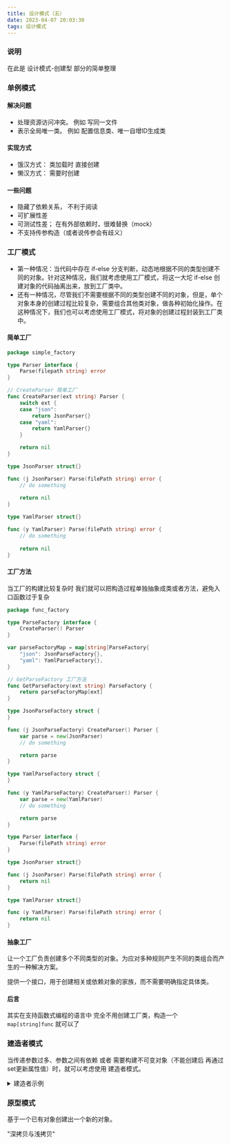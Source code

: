 ```yaml
---
title: 设计模式（五）
date: 2023-04-07 20:03:30
tags: 设计模式
---
```


### 说明

在此是 设计模式-创建型 部分的简单整理


### 单例模式

#### 解决问题

- 处理资源访问冲突。 例如 写同一文件
- 表示全局唯一类。 例如 配置信息类、唯一自增ID生成类

#### 实现方式

- 饿汉方式： 类加载时 直接创建
- 懒汉方式： 需要时创建

#### 一些问题

- 隐藏了依赖关系， 不利于阅读
- 可扩展性差
- 可测试性差； 在有外部依赖时，很难替换（mock）
- 不支持传参构造（或者说传参会有歧义）


### 工厂模式

- 第一种情况：当代码中存在 if-else 分支判断，动态地根据不同的类型创建不同的对象。针对这种情况，我们就考虑使用工厂模式，将这一大坨 if-else 创建对象的代码抽离出来，放到工厂类中。
- 还有一种情况，尽管我们不需要根据不同的类型创建不同的对象，但是，单个对象本身的创建过程比较复杂，需要组合其他类对象，做各种初始化操作。在这种情况下，我们也可以考虑使用工厂模式，将对象的创建过程封装到工厂类中。

#### 简单工厂

```go
package simple_factory

type Parser interface {
	Parse(filepath string) error
}

// CreateParser 简单工厂
func CreateParser(ext string) Parser {
	switch ext {
	case "json":
		return JsonParser{}
	case "yaml":
		return YamlParser{}
	}

	return nil
}

type JsonParser struct{}

func (j JsonParser) Parse(filePath string) error {
	// do something
	
	return nil
}

type YamlParser struct{}

func (y YamlParser) Parse(filePath string) error {
	// do something
	
	return nil
}
```

#### 工厂方法

当工厂的构建比较复杂时 我们就可以把构造过程单独抽象成类或者方法，避免入口函数过于复杂

```go
package func_factory

type ParseFactory interface {
	CreateParser() Parser
}

var parseFactoryMap = map[string]ParseFactory{
	"json": JsonParseFactory{},
	"yaml": YamlParseFactory{},
}

// GetParseFactory 工厂方法
func GetParseFactory(ext string) ParseFactory {
	return parseFactoryMap[ext]
}

type JsonParseFactory struct {
}

func (j JsonParseFactory) CreateParser() Parser {
	var parse = new(JsonParser)
	// do something

	return parse
}

type YamlParseFactory struct {
}

func (y YamlParseFactory) CreateParser() Parser {
	var parse = new(YamlParser)
	// do something

	return parse
}

type Parser interface {
	Parse(filePath string) error
}

type JsonParser struct{}

func (j JsonParser) Parse(filePath string) error {
	return nil
}

type YamlParser struct{}

func (y YamlParser) Parse(filePath string) error {
	return nil
}
```

#### 抽象工厂

让一个工厂负责创建多个不同类型的对象。为应对多种规则产生不同的类组合而产生的一种解决方案。

提供一个接口，用于创建相关或依赖对象的家族，而不需要明确指定具体类。

#### 后言

其实在支持函数式编程的语言中 完全不用创建工厂类，构造一个 `map[string]func` 就可以了


### 建造者模式

当传递参数过多、参数之间有依赖 或者 需要构建不可变对象（不能创建后 再通过set更新属性值）时，就可以考虑使用 建造者模式。

<details>
  <summary>建造者示例</summary>

    package builder
    
    import "errors"
    
    const (
        DefaultMaxTotal = 8
        DefaultMinIdle  = 0
        DefaultMaxIdle  = 8
    )
    
    func NewBuilder() Builder {
        return Builder{
            name:     "",
            maxTotal: DefaultMaxTotal,
            minIdle:  DefaultMinIdle,
            maxIdle:  DefaultMaxIdle,
        }
    }
    
    type Builder struct {
        name     string
        maxTotal int
        minIdle  int
        maxIdle  int
    }
    
    func (b *Builder) SetName(name string) {
        b.name = name
    }
    
    func (b *Builder) SerMaxTotal(total int) {
        b.maxTotal = total
    }
    
    func (b *Builder) SetMaxIdle(idle int) {
        b.maxIdle = idle
    }
    
    func (b *Builder) SetMinIdle(idle int) {
        b.minIdle = idle
    }
    func (b *Builder) Build() (pool *ResourcePool, err error) {
        if b.name == "" {
            return nil, errors.New("name empty")
        }
        if b.maxTotal < b.maxIdle {
            return nil, errors.New("maxTotal can not be less than maxIdle")
        }
        if b.maxIdle < b.minIdle {
            return nil, errors.New("maxIdle can not be less than minIdle")
        }
        // ... other check
    
        pool = &ResourcePool{
            name:     b.name,
            maxTotal: b.maxTotal,
            minIdle:  b.minIdle,
            maxIdle:  b.maxIdle,
        }
    
        return
    }
    
    type ResourcePool struct {
        name     string
        maxTotal int
        minIdle  int
        maxIdle  int
        // ...
    }


    // user demo
    pool, err := NewBuilder().
		SetName("test").
		SerMaxTotal(20).
		Build()

</details>


### 原型模式

基于一个已有对象创建出一个新的对象。

"深拷贝与浅拷贝"



